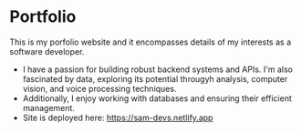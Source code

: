 # Portfolio
This is my porfolio website and it encompasses details of my interests as a software developer. 
- I have a passion for building robust backend systems and APIs. I'm also fascinated by data, exploring its potential througyh analysis, computer vision, and voice processing techniques.
- Additionally, I enjoy working with databases and ensuring their efficient management.
- Site is deployed here: https://sam-devs.netlify.app
